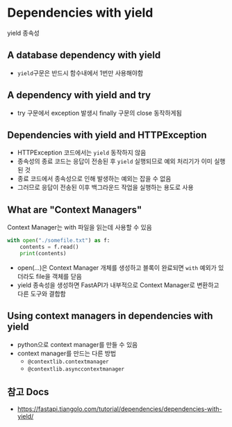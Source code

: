 # Dependencies with yield

yield 종속성


## A database dependency with yield

- `yield`구문은 반드시 함수내에서 1번만 사용해야함


## A dependency with yield and try

- try 구문에서 exception 발생시 finally 구문의 close 동작하게됨


## Dependencies with yield and HTTPException

- HTTPException 코드에서는 `yield` 동작하지 않음
- 종속성의 종료 코드는 응답이 전송된 후 `yield` 실행되므로 예외 처리기가 이미 실행된 것
- 종료 코드에서 종속성으로 인해 발생하는 예외는 잡을 수 없음
- 그러므로 응답이 전송된 이후 백그라운드 작업을 실행하는 용도로 사용


## What are "Context Managers"

Context Manager는 with 파일을 읽는데 사용할 수 있음

```python
with open("./somefile.txt") as f:
    contents = f.read()
    print(contents)
```

- open(...)은 Context Manager 개체를 생성하고 블록이 완료되면 `with` 예외가 있더라도 file을 객체를 닫음
- yield 종속성을 생성하면 FastAPI가 내부적으로 Context Manager로 변환하고 다른 도구와 결합함


## Using context managers in dependencies with yield

- python으로 context manager를 만들 수 있음
- context manager를 만드는 다른 방법
    - `@contextlib.contextmanager`
    - `@contextlib.asynccontextmanager`


## 참고 Docs

- https://fastapi.tiangolo.com/tutorial/dependencies/dependencies-with-yield/
